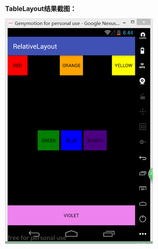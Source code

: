 TableLayout结果截图：
--------------------
<img src="https://github.com/GNempire/java-project/blob/master/android_one/RelativeLayout/images/result.png">
